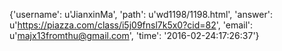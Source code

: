 {'username': u'JianxinMa', 'path': u'wd1198/1198.html', 'answer': u'https://piazza.com/class/i5j09fnsl7k5x0?cid=82', 'email': u'majx13fromthu@gmail.com', 'time': '2016-02-24:17:26:37'}